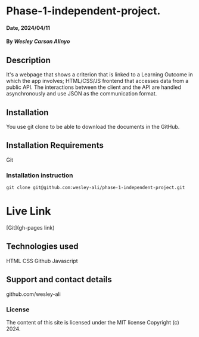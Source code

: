 # Phase-1-independent-project.

#### Date, 2024/04/11

#### By *Wesley Carson Alinyo*

## Description
It's a webpage that shows a criterion that is linked to a Learning Outcome in which the app involves;  HTML/CSS/JS frontend that accesses data from a public API. The interactions between the client and the API are handled asynchronously and use JSON as the communication format.

## Installation
You use git clone to be able to download the documents in the GitHub.

## Installation Requirements
Git

### Installation instruction
```
git clone git@github.com:wesley-ali/phase-1-independent-project.git
```

# Live Link
[Git](gh-pages link)

## Technologies used
HTML
CSS
Github
Javascript

## Support and contact details
github.com/wesley-ali

### License
The content of this site is licensed under the MIT license
Copyright (c) 2024.




